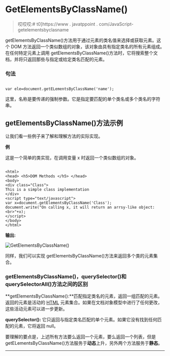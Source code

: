 # GetElementsByClassName()

> 哎哎哎:# t0]https://www . javatppoint . com/JavaScript-getelementsbyclasname

getElementsByClassName()方法用于通过元素的类名值来选择或获取元素。这个 DOM 方法返回一个类似数组的对象，该对象由具有指定类名的所有元素组成。在任何特定元素上调用 getElementsByClassName()方法时，它将搜索整个文档，并将只返回那些与指定或给定类名匹配的元素。

### 句法

```

var ele=document.getELementsByClassName('name');

```

这里，名称是要传递的强制参数。它是指定要匹配的单个类名或多个类名的字符串。

## getElementsByClassName()方法示例

让我们看一些例子来了解和理解方法的实际实现。

**例**

这是一个简单的类实现，在调用变量 x 时返回一个类似数组的对象。

```

<html>
<head> <h5>DOM Methods </h5> </head>
<body>
<div class="Class">
This is a simple class implementation
</div>
<script type="text/javascript">
var x=document.getElementsByClassName('Class');
document.write("On calling x, it will return an arrsy-like object: <br>"+x);
</script>
</body>
</html>

```

**输出:**

![GetElementsByClassName()](../Images/2e7deeeecff9b4a1fc319f711efb5475.png)

同样，我们可以实现 getElementsByClassName()方法来返回多个类的元素集合。

### getElementsByClassName()，querySelector()和 querySelectorAll()方法之间的区别

**getElementsByClassName():**匹配指定类名的元素，返回一组匹配的元素。返回的元素是活动的 [HTML](https://www.javatpoint.com/html-tutorial) 元素集合。如果在文档对象模型中进行了任何更改，这些活动元素可以进一步更新。

**querySelector():** 它只返回与指定类名匹配的单个元素。如果它没有找到任何匹配的元素，它将返回 null。

要理解的要点是，上述所有方法要么返回一个元素，要么返回一个列表，但是 getELementsByClassName()方法服务于**动态**上升，另外两个方法服务于**静态**。

* * *